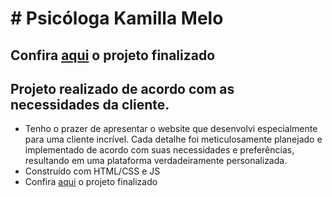# # Psicóloga Kamilla Melo
## Confira [aqui](https://kamillamelo.netlify.app/) o projeto finalizado

## Projeto realizado de acordo com as necessidades da cliente.

* Tenho o prazer de apresentar o website que desenvolvi especialmente para uma cliente incrível. Cada detalhe foi meticulosamente planejado e implementado de acordo com suas necessidades e preferências, resultando em uma plataforma verdadeiramente personalizada.
* Construído com HTML/CSS e JS
* Confira [aqui](https://tecinfo.netlify.app) o projeto finalizado
